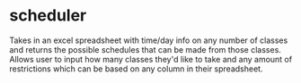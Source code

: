 # scheduler
Takes in an excel spreadsheet with time/day info on any number of classes and returns the possible schedules that can be made from those classes. Allows user to input how many classes they'd like to take and any amount of restrictions which can be based on any column in their spreadsheet.
